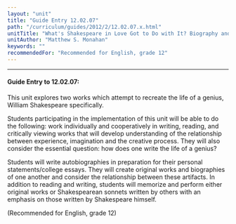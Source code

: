 ```yaml
---
layout: "unit"
title: "Guide Entry 12.02.07"
path: "/curriculum/guides/2012/2/12.02.07.x.html"
unitTitle: "What's Shakespeare in Love Got to Do with It? Biography and the Bard in the Secondary English Classroom"
unitAuthor: "Matthew S. Monahan"
keywords: ""
recommendedFor: "Recommended for English, grade 12"
---
```

<body>
<hr/>
 <h4>
  Guide Entry to 12.02.07:
 </h4>
 <p>
  This unit explores two works which attempt to recreate the life of a genius, William Shakespeare specifically.
 </p>
<p>
  Students participating in the implementation of this unit will be able to do the following: work individually and cooperatively in writing, reading, and critically viewing works that will develop understanding of the relationship between experience, imagination and the creative process. They will also consider the essential question: how does one write the life of a genius?
 </p>
<p>
  Students will write autobiographies in preparation for their personal statements/college essays. They will create original works and biographies of one another and consider the relationship between these artifacts. In addition to reading and writing, students will memorize and perform either original works or Shakespearean sonnets written by others with an emphasis on those written by Shakespeare himself.
 </p>
<p>
  (Recommended for English, grade 12)
 </p>


</body>